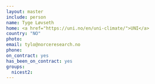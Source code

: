 ```yaml
---
layout: master
include: person
name: Tyge Løvseth
home: <a href="https://uni.no/en/uni-climate/">UNI</a>
country: "NO"
photo:
email: tylo@norceresearch.no
phone:
on_contract: yes
has_been_on_contract: yes
groups:
  nicest2:
---
```

